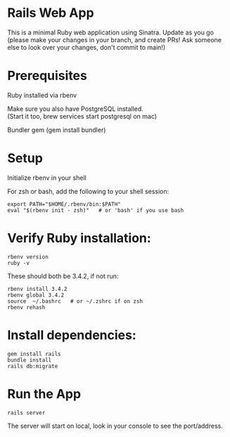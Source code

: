 # Rails Web App

This is a minimal Ruby web application using Sinatra.  Update as you go (please make your changes in your branch, and create PRs! Ask someone else to look over your changes, don't commit to main!)

# Prerequisites

Ruby installed via rbenv

Make sure you also have PostgreSQL installed.  
(Start it too, brew services start postgresql on mac) 

Bundler gem (gem install bundler)

# Setup

Initialize rbenv in your shell

For zsh or bash, add the following to your shell session:

```console
export PATH="$HOME/.rbenv/bin:$PATH"
eval "$(rbenv init - zsh)"   # or 'bash' if you use bash
```

# Verify Ruby installation:

```console
rbenv version
ruby -v
```

These should both be 3.4.2, if not run:

```console
rbenv install 3.4.2
rbenv global 3.4.2
source  ~/.bashrc   # or ~/.zshrc if on zsh
rbenv rehash
```

# Install dependencies:

```console
gem install rails
bundle install
rails db:migrate

```

# Run the App

```console
rails server
```

The server will start on local, look in your console to see the port/address.  
